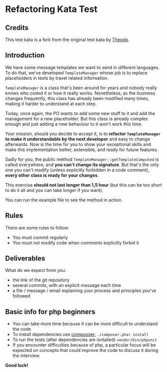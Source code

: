 # Refactoring Kata Test

## Credits

This test kata is a fork from the original test kata by [Theodo](https://www.theodo.fr/).

## Introduction

We have some message templates we want to send in different languages. To do that, we've developed
 `TemplateManager` whose job is to replace placeholders in texts by travel related information.

`TemplateManager` is a class that's been around for years and nobody really knows who coded
it or how it really works. Nonetheless, as the business changes frequently, this class has
already been modified many times, making it harder to understand at each step.

Today, once again, the PO wants to add some new stuff to it and add the management for a new
placeholder. But this class is already complex enough and just adding a new behaviour to it
won't work this time.

Your mission, should you decide to accept it, is to **refactor `TemplateManager` to make it
understandable by the next developer** and easy to change afterwards. Now is the time for you to
show your exceptional skills and make this implementation better, extensible, and ready for future
features.

Sadly for you, the public method `TemplateManager::getTemplateComputed` is called everywhere, 
and **you can't change its signature**. But that's the only one you can't modify (unless explicitly
forbidden in a code comment), **every other class is ready for your changes**.

This exercise **should not last longer than 1,5 hour** (but this can be too short to do it all and
you can take longer if you want).

You can run the example file to see the method in action.

## Rules
There are some rules to follow:
 - You must commit regularly
 - You must not modify code when comments explicitly forbid it

## Deliverables
What do we expect from you:
 - the link of the git repository
 - several commits, with an explicit message each time
 - a file / message / email explaining your process and principles you've followed

## Basic info for php beginners
- You can take more time because it can be more difficult to understand the code
- To install dependencies use [compooser](https://getcomposer.org/doc/00-intro.md#locally), `./composer.phar install`
- To run the tests (after dependencies are isntalled) `vendor/bin/phpunit`
- If you encounter difficulties because of php, a particular focus will be expected on concepts that could improve the code to discuss it during the interview

**Good luck!**
